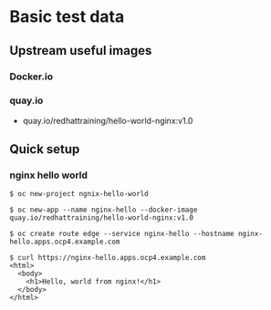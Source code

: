 # Basic test data 


## Upstream useful images

### Docker.io



### quay.io

* quay.io/redhattraining/hello-world-nginx:v1.0


## Quick setup

### nginx hello world

```
$ oc new-project ngnix-hello-world

$ oc new-app --name nginx-hello --docker-image quay.io/redhattraining/hello-world-nginx:v1.0

$ oc create route edge --service nginx-hello --hostname nginx-hello.apps.ocp4.example.com

$ curl https://nginx-hello.apps.ocp4.example.com
<html>
  <body>
    <h1>Hello, world from nginx!</h1>
  </body>
</html>
```
